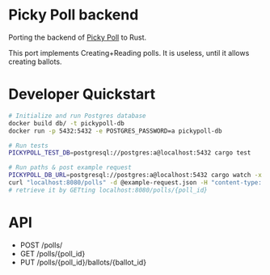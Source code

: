 # Picky Poll backend
Porting the backend of [Picky Poll](https://pickypoll.com) to Rust.

This port implements Creating+Reading polls. It is useless, until it allows creating ballots.
# Developer Quickstart
```sh
# Initialize and run Postgres database
docker build db/ -t pickypoll-db
docker run -p 5432:5432 -e POSTGRES_PASSWORD=a pickypoll-db

# Run tests
PICKYPOLL_TEST_DB=postgresql://postgres:a@localhost:5432 cargo test

# Run paths & post example request
PICKYPOLL_DB_URL=postgresql://postgres:a@localhost:5432 cargo watch -x run
curl "localhost:8080/polls" -d @example-request.json -H "content-type: application/json" -i -H "x-secret-key: test"
# retrieve it by GETting localhost:8080/polls/{poll_id}
```

# API
* POST /polls/
* GET /polls/{poll_id}
* PUT /polls/{poll_id}/ballots/{ballot_id}
